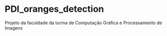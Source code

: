 # PDI_oranges_detection
Projeto da faculdade da turma de Computação Gráfica e Processamento de Imagens
